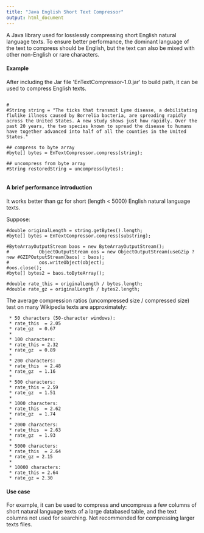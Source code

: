 ```yaml
---
title: "Java English Short Text Compressor"
output: html_document
---
```


A Java library used for losslessly compressing short English natural language texts. To ensure better performance, the dominant language of the text to compress should be English, but the text can also be mixed with other non-English or rare characters. 


#### Example

After including the Jar file 'EnTextCompressor-1.0.jar' to build path, it can be used to compress English texts.


```{r compress}

#
#String string = "The ticks that transmit Lyme disease, a debilitating flulike illness caused by Borrelia bacteria, are spreading rapidly across the United States. A new study shows just how rapidly. Over the past 20 years, the two species known to spread the disease to humans have together advanced into half of all the counties in the United States."

## compress to byte array
#byte[] bytes = EnTextCompressor.compress(string);

## uncompress from byte array
#String restoredString = uncompress(bytes);


```


#### A brief performance introduction

It works better than gz for short (length < 5000) English natural language texts. 

Suppose:

```{r}
#double originalLength = string.getBytes().length;
#byte[] bytes = EnTextCompressor.compress(substring);

#ByteArrayOutputStream baos = new ByteArrayOutputStream();
#			ObjectOutputStream oos = new ObjectOutputStream(useGZip ? new #GZIPOutputStream(baos) : baos);
#			oos.writeObject(object);
#oos.close();
#byte[] bytes2 = baos.toByteArray();

#double rate_this = originalLength / bytes.length;
#double rate_gz = originalLength / bytes2.length;

```

The average compression ratios (uncompressed size / compressed size) test on many Wikipedia texts are approximately:
	  
	 * 50 characters (50-character windows): 
	 * rate_this  = 2.05
	 * rate_gz  = 0.67
	 * 
	 * 100 characters:
	 * rate_this = 2.32
	 * rate_gz  = 0.89
	 * 
	 * 200 characters:
	 * rate_this  = 2.48
	 * rate_gz  = 1.16
	 * 
	 * 500 characters:
	 * rate_this = 2.59
	 * rate_gz  = 1.51
	 * 
	 * 1000 characters:
	 * rate_this  = 2.62
	 * rate_gz  = 1.74
	 * 
	 * 2000 characters:
	 * rate_this  = 2.63
	 * rate_gz  = 1.93
	 * 
	 * 5000 characters:
	 * rate_this  = 2.64 
	 * rate_gz = 2.15
	 * 
	 * 10000 characters:
	 * rate_this = 2.64 
	 * rate_gz = 2.30

#### Use case

For example, it can be used to compress and uncompress a few columns of short natural language texts of a large databased table, and the text columns not used for searching. Not recommended for compressing larger texts files.

